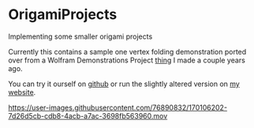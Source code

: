 # OrigamiProjects
Implementing some smaller origami projects

Currently this contains a sample one vertex folding demonstration ported over from a Wolfram Demonstrations Project [thing](https://demonstrations.wolfram.com/OneVertexOrigamiFolding/) I made a couple years ago.

You can try it ourself on [github](https://anugrahchemparathy.github.io/OrigamiProjects/) or run the slightly altered version on [my website](http://www.mit.edu/~anugrah/index.html).

https://user-images.githubusercontent.com/76890832/170106202-7d26d5cb-cdb8-4acb-a7ac-3698fb563960.mov

